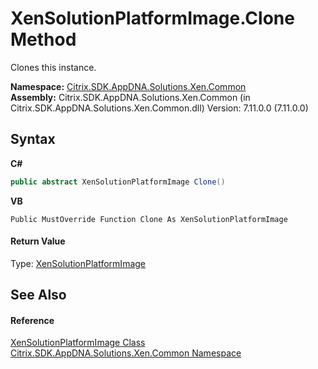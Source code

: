 # XenSolutionPlatformImage.Clone Method 
 

Clones this instance.

**Namespace:**&nbsp;[Citrix.SDK.AppDNA.Solutions.Xen.Common](013dc694-c357-448d-ed5a-b5c48a7f6852.md)<br />**Assembly:**&nbsp;Citrix.SDK.AppDNA.Solutions.Xen.Common (in Citrix.SDK.AppDNA.Solutions.Xen.Common.dll) Version: 7.11.0.0 (7.11.0.0)

## Syntax

**C#**
```csharp
public abstract XenSolutionPlatformImage Clone()
```

**VB**
```vbnet
Public MustOverride Function Clone As XenSolutionPlatformImage
```


#### Return Value
Type: <a href="825dc18e-06f5-8c18-6277-79effd9cd964">XenSolutionPlatformImage</a><br />

## See Also


#### Reference
<a href="825dc18e-06f5-8c18-6277-79effd9cd964">XenSolutionPlatformImage Class</a><br /><a href="013dc694-c357-448d-ed5a-b5c48a7f6852">Citrix.SDK.AppDNA.Solutions.Xen.Common Namespace</a><br />